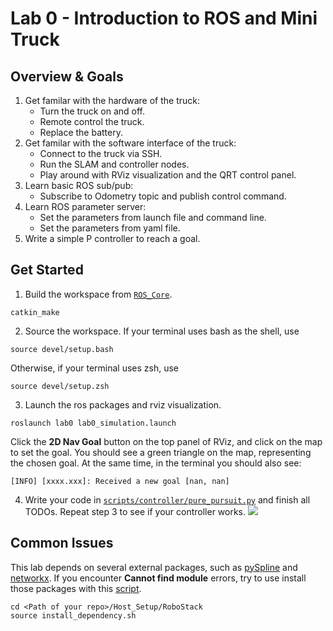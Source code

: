 # Lab 0 - Introduction to ROS and Mini Truck

## Overview & Goals
1. Get familar with the hardware of the truck:
    - Turn the truck on and off.
    - Remote control the truck.
    - Replace the battery.
2. Get familar with the software interface of the truck:
    - Connect to the truck via SSH.
    - Run the SLAM and controller nodes.
    - Play around with RViz visualization and the QRT control panel.
4. Learn basic ROS sub/pub:
    - Subscribe to Odometry topic and publish control command.
5. Learn ROS parameter server:
    - Set the parameters from launch file and command line.
    - Set the parameters from yaml file.
6. Write a simple P controller to reach a goal.

## Get Started
1. Build the workspace from [`ROS_Core`](/ROS_Core).
```
catkin_make
```
2. Source the workspace. If your terminal uses bash as the shell, use
```
source devel/setup.bash
```
Otherwise, if your terminal uses zsh, use
```
source devel/setup.zsh
```
3. Launch the ros packages and rviz visualization.
```
roslaunch lab0 lab0_simulation.launch
```
Click the **2D Nav Goal** button on the top panel of RViz, and click on the map to set the goal. You should see a green triangle on the map, representing the chosen goal. At the same time, in the terminal you should also see:
```
[INFO] [xxxx.xxx]: Received a new goal [nan, nan]
```

4. Write your code in [`scripts/controller/pure_pursuit.py`](scripts/controller/pure_pursuit.py) and finish all TODOs. Repeat step 3 to see if your controller works.
![](assets/example.png)

## Common Issues
This lab depends on several external packages, such as [pySpline](https://github.com/mdolab/pyspline) and [networkx](https://networkx.org/). If you encounter **Cannot find module** errors, try to use install those packages with this [script](/Host_Setup/RoboStack/install_dependency.sh). 
```
cd <Path of your repo>/Host_Setup/RoboStack
source install_dependency.sh
```
